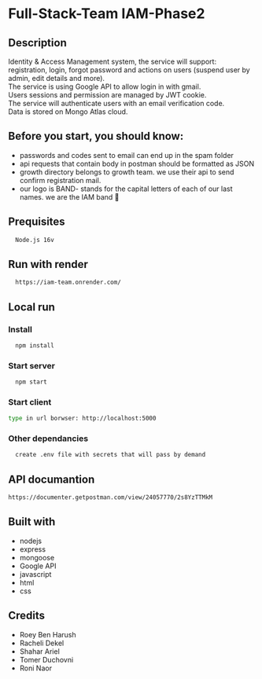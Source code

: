 # Full-Stack-Team IAM-Phase2

## Description
Identity & Access Management system, the service will support:
<br>registration, login, forgot password and actions on users (suspend user by admin, edit details and more).
<br>The service is using Google API to allow login in with gmail.
<br>Users sessions and permission are managed by JWT cookie.
<br>The service will authenticate users with an email verification code.
<br>Data is stored on Mongo Atlas cloud.

## Before you start, you should know:
* passwords and codes sent to email can end up in the spam folder
* api requests that contain body in postman should be formatted as JSON  
* growth directory belongs to growth team. we use their api to send confirm registration mail.
* our logo is BAND- stands for the capital letters of each of our last names. we are the IAM band :fox_face:	
## Prequisites
```bash
  Node.js 16v
```
## Run with render
```bash
  https://iam-team.onrender.com/
```
## Local run
### Install
```bash
  npm install
```
### Start server
```bash
  npm start
```
### Start client
```bash
type in url borwser: http://localhost:5000 
```
### Other dependancies
```bash
  create .env file with secrets that will pass by demand 
```
## API documantion
```bash
https://documenter.getpostman.com/view/24057770/2s8YzTTMkM
```
## Built with
* nodejs
* express
* mongoose
* Google API
* javascript
* html
* css

## Credits
* Roey Ben Harush
* Racheli Dekel
* Shahar Ariel
* Tomer Duchovni
* Roni Naor
